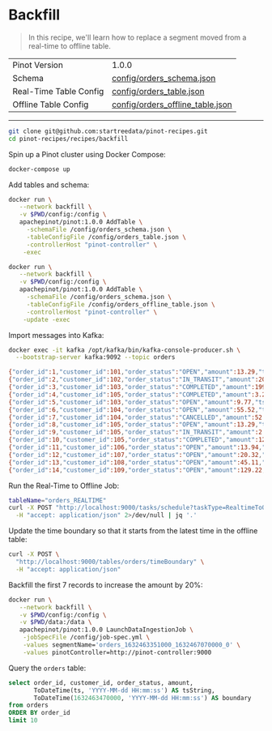 # Backfill

> In this recipe, we'll learn how to replace a segment moved from a real-time to offline table.

<table>
  <tr>
    <td>Pinot Version</td>
    <td>1.0.0</td>
  </tr>
  <tr>
    <td>Schema</td>
    <td><a href="config/schema.json">config/orders_schema.json</a></td>
  </tr>
    <tr>
    <td>Real-Time Table Config</td>
    <td><a href="config/orders_table.json">config/orders_table.json</a></td>
  </tr>
  <tr>
  <td>Offline Table Config</td>
  <td><a href="config/orders_offline_table.json">config/orders_offline_table.json</a></td>
</tr>
</table>

<!-- This is the code for the following recipe: https://dev.startree.ai/docs/pinot/recipes/upserts-full -->

***

```bash
git clone git@github.com:startreedata/pinot-recipes.git
cd pinot-recipes/recipes/backfill
```

Spin up a Pinot cluster using Docker Compose:

```bash
docker-compose up
```

Add tables and schema:

```bash
docker run \
   --network backfill \
   -v $PWD/config:/config \
   apachepinot/pinot:1.0.0 AddTable \
     -schemaFile /config/orders_schema.json \
     -tableConfigFile /config/orders_table.json \
     -controllerHost "pinot-controller" \
    -exec
```

```bash
docker run \
   --network backfill \
   -v $PWD/config:/config \
   apachepinot/pinot:1.0.0 AddTable \
     -schemaFile /config/orders_schema.json \
     -tableConfigFile /config/orders_offline_table.json \
     -controllerHost "pinot-controller" \
    -update -exec
```

Import messages into Kafka:

```bash
docker exec -it kafka /opt/kafka/bin/kafka-console-producer.sh \
  --bootstrap-server kafka:9092 --topic orders

{"order_id":1,"customer_id":101,"order_status":"OPEN","amount":13.29,"ts":"1632463351000"}
{"order_id":2,"customer_id":102,"order_status":"IN_TRANSIT","amount":209.35,"ts":"1632463361000"}
{"order_id":3,"customer_id":103,"order_status":"COMPLETED","amount":199.35,"ts":"1632463391000"}
{"order_id":4,"customer_id":105,"order_status":"COMPLETED","amount":3.24,"ts":"1632467065000"}
{"order_id":5,"customer_id":103,"order_status":"OPEN","amount":9.77,"ts":"1632467066000"}
{"order_id":6,"customer_id":104,"order_status":"OPEN","amount":55.52,"ts":"1632467068000"}
{"order_id":7,"customer_id":104,"order_status":"CANCELLED","amount":52.54,"ts":"1632467070000"}
{"order_id":8,"customer_id":105,"order_status":"OPEN","amount":13.29,"ts":"1632667070000"}
{"order_id":9,"customer_id":105,"order_status":"IN_TRANSIT","amount":2.92,"ts":"1632667170000"}
{"order_id":10,"customer_id":105,"order_status":"COMPLETED","amount":12.22,"ts":"1632677270000"}
{"order_id":11,"customer_id":106,"order_status":"OPEN","amount":13.94,"ts":"1632677270400"}
{"order_id":12,"customer_id":107,"order_status":"OPEN","amount":20.32,"ts":"1632677270403"}
{"order_id":13,"customer_id":108,"order_status":"OPEN","amount":45.11,"ts":"1632677270508"}
{"order_id":14,"customer_id":109,"order_status":"OPEN","amount":129.22,"ts":"1632677270699"}
```

Run the Real-Time to Offline Job:

```bash
tableName="orders_REALTIME"
curl -X POST "http://localhost:9000/tasks/schedule?taskType=RealtimeToOfflineSegmentsTask&tableName=${tableName}" \
  -H "accept: application/json" 2>/dev/null | jq '.'
```

Update the time boundary so that it starts from the latest time in the offline table:

```bash
curl -X POST \
  "http://localhost:9000/tables/orders/timeBoundary" \
  -H "accept: application/json"
```

Backfill the first 7 records to increase the amount by 20%:

```bash
docker run \
   --network backfill \
   -v $PWD/config:/config \
   -v $PWD/data:/data \
   apachepinot/pinot:1.0.0 LaunchDataIngestionJob \
    -jobSpecFile /config/job-spec.yml \
    -values segmentName='orders_1632463351000_1632467070000_0' \
    -values pinotController=http://pinot-controller:9000
```

Query the `orders` table:

```sql
select order_id, customer_id, order_status, amount,
       ToDateTime(ts, 'YYYY-MM-dd HH:mm:ss') AS tsString,
       ToDateTime(1632463470000, 'YYYY-MM-dd HH:mm:ss') AS boundary
from orders
ORDER BY order_id
limit 10
```
